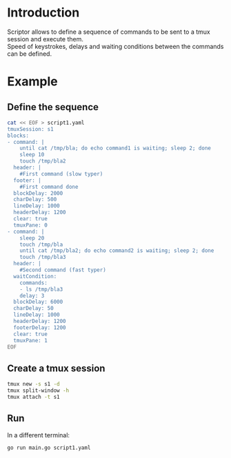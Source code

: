 # Introduction

Scriptor allows to define a sequence of commands to be sent to a tmux session and execute them.   
Speed of keystrokes, delays and waiting conditions between the commands can be defined.

# Example

## Define the sequence
```bash
cat << EOF > script1.yaml
tmuxSession: s1
blocks:
- command: |
    until cat /tmp/bla; do echo command1 is waiting; sleep 2; done
    sleep 10
    touch /tmp/bla2
  header: |
    #First command (slow typer)
  footer: |
    #First command done
  blockDelay: 2000
  charDelay: 500 
  lineDelay: 1000
  headerDelay: 1200
  clear: true
  tmuxPane: 0
- command: |
    sleep 20
    touch /tmp/bla
    until cat /tmp/bla2; do echo command2 is waiting; sleep 2; done
    touch /tmp/bla3
  header: |
    #Second command (fast typer)
  waitCondition:
    commands:
    - ls /tmp/bla3
    delay: 3
  blockDelay: 6000
  charDelay: 50
  lineDelay: 1000
  headerDelay: 1200
  footerDelay: 1200
  clear: true
  tmuxPane: 1
EOF
```

## Create a tmux session
```bash
tmux new -s s1 -d
tmux split-window -h
tmux attach -t s1
```

## Run
In a different terminal:   
```bash
go run main.go script1.yaml
```